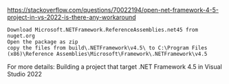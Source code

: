 https://stackoverflow.com/questions/70022194/open-net-framework-4-5-project-in-vs-2022-is-there-any-workaround



    Download Microsoft.NETFramework.ReferenceAssemblies.net45 from nuget.org
    Open the package as zip
    copy the files from build\.NETFramework\v4.5\ to C:\Program Files (x86)\Reference Assemblies\Microsoft\Framework\.NETFramework\v4.5

For more details: Building a project that target .NET Framework 4.5 in Visual Studio 2022
